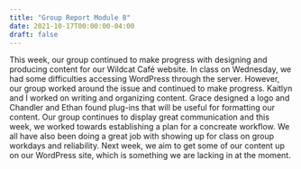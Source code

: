```yaml
---
title: "Group Report Module 8"
date: 2021-10-17T00:00:00-04:00
draft: false
---
```


This week, our group continued to make progress with designing and producing content for our Wildcat Café website. In class on Wednesday, we had some difficulties accessing WordPress through the server. However, our group worked around the issue and continued to make progress. Kaitlyn and I worked on writing and organizing content. Grace designed a logo and Chandler and Ethan found plug-ins that will be useful for formatting our content. Our group continues to display great communication and this week, we worked towards establishing a plan for a concreate workflow. We all have also been doing a great job with showing up for class on group workdays and reliability. Next week, we aim to get some of our content up on our WordPress site, which is something we are lacking in at the moment.
